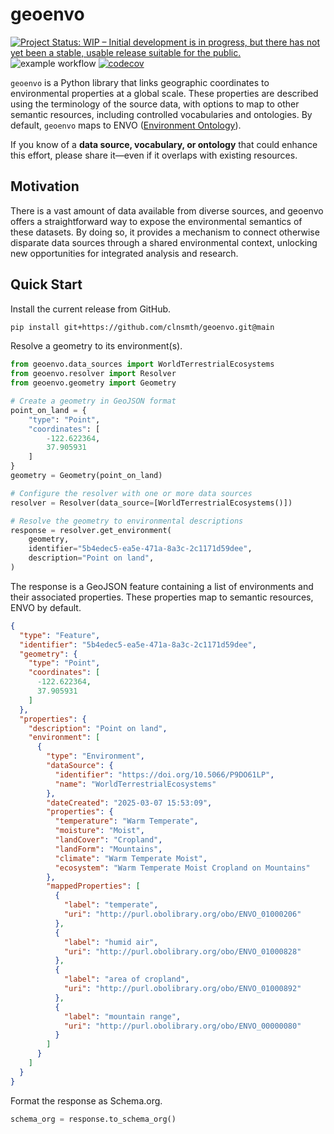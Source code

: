 # geoenvo

[![Project Status: WIP – Initial development is in progress, but there has not yet been a stable, usable release suitable for the public.](https://www.repostatus.org/badges/latest/wip.svg)](https://www.repostatus.org/#wip)
![example workflow](https://github.com/clnsmth/geoenvo/actions/workflows/ci-cd.yml/badge.svg)
[![codecov](https://codecov.io/github/clnsmth/geoenvo/graph/badge.svg?token=2J4MNIXCTD)](https://codecov.io/github/clnsmth/geoenvo)

`geoenvo` is a Python library that links geographic coordinates to environmental properties at a global scale. These properties are described using the terminology of the source data, with options to map to other semantic resources, including controlled vocabularies and ontologies. By default, `geoenvo` maps to ENVO ([Environment Ontology](https://sites.google.com/site/environmentontology/)).

If you know of a **data source, vocabulary, or ontology** 
that could enhance this effort, please share it—even if it overlaps with existing resources.

## Motivation

There is a vast amount of data available from diverse sources, and geoenvo offers a straightforward way to expose the environmental semantics of these datasets. By doing so, it provides a mechanism to connect otherwise disparate data sources through a shared environmental context, unlocking new opportunities for integrated analysis and research.

## Quick Start

Install the current release from GitHub.

```bash
pip install git+https://github.com/clnsmth/geoenvo.git@main
```

Resolve a geometry to its environment(s).

```python
from geoenvo.data_sources import WorldTerrestrialEcosystems
from geoenvo.resolver import Resolver
from geoenvo.geometry import Geometry

# Create a geometry in GeoJSON format
point_on_land = {
    "type": "Point",
    "coordinates": [
        -122.622364,
        37.905931
    ]
}
geometry = Geometry(point_on_land)

# Configure the resolver with one or more data sources
resolver = Resolver(data_source=[WorldTerrestrialEcosystems()])

# Resolve the geometry to environmental descriptions
response = resolver.get_environment(
    geometry,
    identifier="5b4edec5-ea5e-471a-8a3c-2c1171d59dee",
    description="Point on land",
)

```

The response is a GeoJSON feature containing a list of environments and their associated properties. These properties map to semantic resources, ENVO by default.

```json
{
  "type": "Feature",
  "identifier": "5b4edec5-ea5e-471a-8a3c-2c1171d59dee",
  "geometry": {
    "type": "Point",
    "coordinates": [
      -122.622364,
      37.905931
    ]
  },
  "properties": {
    "description": "Point on land",
    "environment": [
      {
        "type": "Environment",
        "dataSource": {
          "identifier": "https://doi.org/10.5066/P9DO61LP",
          "name": "WorldTerrestrialEcosystems"
        },
        "dateCreated": "2025-03-07 15:53:09",
        "properties": {
          "temperature": "Warm Temperate",
          "moisture": "Moist",
          "landCover": "Cropland",
          "landForm": "Mountains",
          "climate": "Warm Temperate Moist",
          "ecosystem": "Warm Temperate Moist Cropland on Mountains"
        },
        "mappedProperties": [
          {
            "label": "temperate",
            "uri": "http://purl.obolibrary.org/obo/ENVO_01000206"
          },
          {
            "label": "humid air",
            "uri": "http://purl.obolibrary.org/obo/ENVO_01000828"
          },
          {
            "label": "area of cropland",
            "uri": "http://purl.obolibrary.org/obo/ENVO_01000892"
          },
          {
            "label": "mountain range",
            "uri": "http://purl.obolibrary.org/obo/ENVO_00000080"
          }
        ]
      }
    ]
  }
}


```


Format the response as Schema.org.

```python
schema_org = response.to_schema_org()
```



